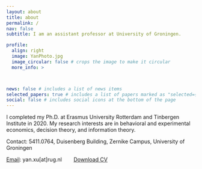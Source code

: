 ```yaml
---
layout: about
title: about
permalink: /
nav: false
subtitle: I am an assistant professor at University of Groningen.

profile:
  align: right
  image: YanPhoto.jpg
  image_circular: false # crops the image to make it circular
  more_info: >



news: false # includes a list of news items
selected_papers: true # includes a list of papers marked as "selected={true}"
social: false # includes social icons at the bottom of the page
---
```


I completed my Ph.D. at Erasmus University Rotterdam and Tinbergen Institute in 2020. My research interests are in behavioral and experimental economics, decision theory, and information theory.

Contact: 5411.0764, Duisenberg Building, Zernike Campus, University of Groningen

[Email](mailto:yan.xu@rug.nl): yan.xu[at]rug.nl  &nbsp;&nbsp;&nbsp;&nbsp;&nbsp;&nbsp;   [Download CV](../assets/pdf/YANCV.pdf)


<!--
Edit `_bibliography/papers.bib` and Jekyll will render your [publications page](/al-folio/publications/) automatically.

Link to your social media connections, too. This theme is set up to use [Font Awesome icons](https://fontawesome.com/) and [Email](yan.xu@rug.nl), like the ones below. Add your Facebook, Twitter, LinkedIn, Google Scholar, or just disable all of them.
-->
